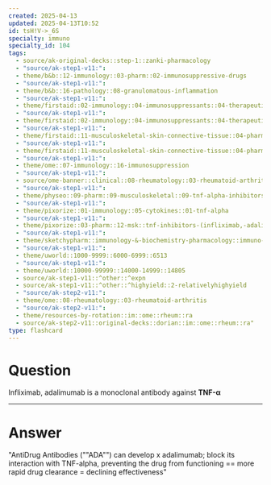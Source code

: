 ```yaml
---
created: 2025-04-13
updated: 2025-04-13T10:52
id: tsH!V->_6S
specialty: immuno
specialty_id: 104
tags:
  - source/ak-original-decks::step-1::zanki-pharmacology
  - "source/ak-step1-v11:": 
  - theme/b&b::12-immunology::03-pharm::02-immunosuppressive-drugs
  - "source/ak-step1-v11:": 
  - theme/b&b::16-pathology::08-granulomatous-inflammation
  - "source/ak-step1-v11:": 
  - theme/firstaid::02-immunology::04-immunosuppressants::04-therapeutic-antibodies
  - "source/ak-step1-v11:": 
  - theme/firstaid::02-immunology::04-immunosuppressants::04-therapeutic-antibodies::infliximab
  - "source/ak-step1-v11:": 
  - theme/firstaid::11-musculoskeletal-skin-connective-tissue::04-pharm::10-tnf-a-inhibitors
  - "source/ak-step1-v11:": 
  - theme/firstaid::11-musculoskeletal-skin-connective-tissue::04-pharm::10-tnf-a-inhibitors::infliximab
  - "source/ak-step1-v11:": 
  - theme/ome::07-immunology::16-immunosuppression
  - "source/ak-step1-v11:": 
  - source/ome-banner::clinical::08-rheumatology::03-rheumatoid-arthritis
  - "source/ak-step1-v11:": 
  - theme/physeo::09-pharm::09-musculoskeletal::09-tnf-alpha-inhibitors
  - "source/ak-step1-v11:": 
  - theme/pixorize::01-immunology::05-cytokines::01-tnf-alpha
  - "source/ak-step1-v11:": 
  - theme/pixorize::03-pharm::12-msk::tnf-inhibitors-(infliximab,-adalimumab.-certolizumab,-golimumab)
  - "source/ak-step1-v11:": 
  - theme/sketchypharm::immunology-&-biochemistry-pharmacology::immuno-suppressives::general-immunotherapy
  - "source/ak-step1-v11:": 
  - theme/uworld::1000-9999::6000-6999::6513
  - "source/ak-step1-v11:": 
  - theme/uworld::10000-99999::14000-14999::14805
  - source/ak-step1-v11::^other::^expn
  - source/ak-step1-v11::^other::^highyield::2-relativelyhighyield
  - "source/ak-step2-v11:": 
  - theme/ome::08-rheumatology::03-rheumatoid-arthritis
  - "source/ak-step2-v11:": 
  - theme/resources-by-rotation::im::ome::rheum::ra
  - source/ak-step2-v11::original-decks::dorian::im::ome::rheum::ra"
type: flashcard
---
```


# Question
Infliximab, adalimumab is a monoclonal antibody against **TNF-α**

---

# Answer
"AntiDrug Antibodies (""ADA"") can develop x adalimumab; block its interaction with TNF-alpha, preventing the drug from functioning == more rapid drug clearance = declining effectiveness"